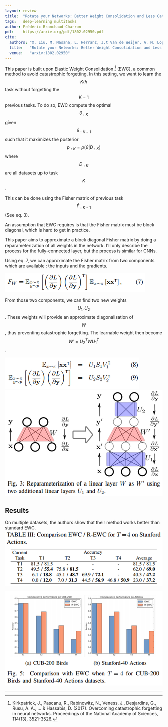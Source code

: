 ```yaml
---
layout: review
title:  "Rotate your Networks: Better Weight Consolidation and Less Catastrophic Forgetting"
tags:   deep-learning multitasks
author: Frédéric Branchaud-Charron
pdf:    https://arxiv.org/pdf/1802.02950.pdf
cite:
  authors: "X. Liu, M. Masana, L. Herranz, J.t Van de Weijer, A. M. Lopez, A. D. Bagdanov"
  title:   "Rotate your Networks: Better Weight Consolidation and Less Catastrophic Forgetting"
  venue:   "arxiv:1802.02950"
---
```


This paper is built upon Elastic Weight Consolidation [^fn] (EWC), a common method to avoid catastrophic forgetting. In this setting, we want to learn the $$Kth$$ task without forgetting the $$K-1$$ previous tasks. To do so, EWC compute the optimal $$ \theta_{:K} $$ given $$\theta_{:K-1}$$ such that it maximizes the posterior $$p_{:K} = p(\theta \vert D_{:K})$$ where $$D_{:K}$$ are all datasets up to task $$K$$.

This can be done using the Fisher matrix of previous task $$\bar F_{:K-1}$$ (See eq. 3).

An assumption that EWC requires is that the Fisher matrix must be block diagonal, which is hard to get in practice.

This paper aims to approximate a block diagonal Fisher matrix by doing a reparameterization of all weights in the network. I'll only describe the process for the fully-connected layer, but the process is similar for CNNs.

Using eq. 7, we can approximate the Fisher matrix from two components which are available : the inputs and the gradients.

![](/deep-learning/images/rewc/eq7.png)


From those two components, we can find two new weights $$U_{1}, U_{2}$$.
These weights will provide an approximate diagonalisation of $$W$$, thus preventing catastrophic forgetting. The learnable weight then become $$W' = U^{T}_{2}WU^{T}_{1}$$.

![](/deep-learning/images/rewc/eq89.png)
![](/deep-learning/images/rewc/fig3.png)

## Results
On multiple datasets, the authors show that their method works better than standard EWC.
![](/deep-learning/images/rewc/table3.png)

![](/deep-learning/images/rewc/fig5.png)







***
[^fn]: Kirkpatrick, J., Pascanu, R., Rabinowitz, N., Veness, J., Desjardins, G., Rusu, A. A., ... & Hassabis, D. (2017). Overcoming catastrophic forgetting in neural networks. Proceedings of the National Academy of Sciences, 114(13), 3521-3526.
